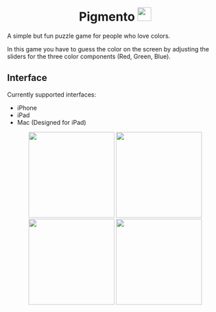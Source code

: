 <h1 align="center">Pigmento <img width="32" src="https://github.com/Kajatin/Pigmento/assets/33018844/092f02f0-af53-4674-bb06-0f6e725fd767"></h1>

A simple but fun puzzle game for people who love colors.

In this game you have to guess the color on the screen by adjusting the sliders for the
three color components (Red, Green, Blue).

## Interface

Currently supported interfaces:

* iPhone
* iPad
* Mac (Designed for iPad)

<p align="center">
  <img width="200" src="https://github.com/Kajatin/Pigmento/assets/33018844/54a991ef-9bed-4315-8bcc-c32b67ba657e">
  <img width="200" src="https://github.com/Kajatin/Pigmento/assets/33018844/ab7ec0b8-cfd5-4c2a-a0b0-8629410dc0e7">
  <img width="200" src="https://github.com/Kajatin/Pigmento/assets/33018844/1bd78afa-f511-42f0-856b-ba998a175d40">
  <img width="200" src="https://github.com/Kajatin/Pigmento/assets/33018844/2a292867-79dc-47b4-8c81-ec90e2f905e4">
</p>
